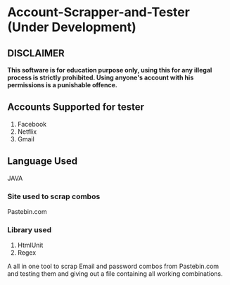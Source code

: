 # Account-Scrapper-and-Tester (Under Development)

## DISCLAIMER
  **This software is for education purpose only, using this for any illegal process is strictly prohibited.
  Using anyone's account with his permissions is a punishable offence.**

## Accounts Supported for tester
  1) Facebook
  2) Netflix
  3) Gmail

## Language Used
  JAVA

### Site used to scrap combos 
  Pastebin.com

### Library used
  1) HtmlUnit
  2) Regex
  
A all in one tool to scrap Email and password combos from Pastebin.com and testing them and giving out a file containing all working combinations.
